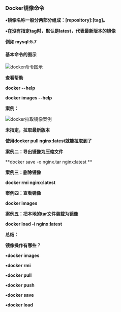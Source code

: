 ### Docker镜像命令



**•镜像名称一般分两部分组成：[repository]:[tag]。**

**•在没有指定tag时，默认是latest，代表最新版本的镜像**



**例如  mysql:5.7**



#### **基本命令的图示**



![docker命令图示](E:\笔记整理\微服务技术\图解\docker命令图示.png)

**查看帮助**

**docker --help**

**docker images --help**





**案例：**

![docker拉取镜像案例](E:\笔记整理\微服务技术\图解\docker拉取镜像案例.png)

**未指定，拉取最新版本**



**使用docker pull nginx:latest就能拉取到了**





**案例二：导出镜像为压缩文件**



**docker save -o nginx.tar nginx:latest **



**案例三：删除镜像**



**docker rmi nginx:latest**



**案例四：查看镜像**



**docker images**



**案例五：把本地的tar文件装载为镜像**



**docker load -i nginx:latest**



**总结：**

**镜像操作有哪些？**

**•docker images**

**•docker rmi**

**•docker pull**

**•docker push**

**•docker save** 

**•docker load**